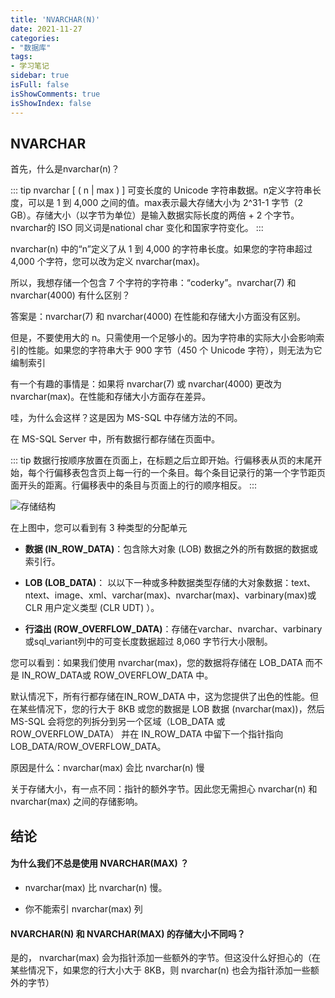 ```yaml
---
title: 'NVARCHAR(N)'
date: 2021-11-27
categories:
- "数据库"
tags:
- 学习笔记
sidebar: true
isFull: false
isShowComments: true
isShowIndex: false
---
```


## NVARCHAR

首先，什么是nvarchar(n)？

::: tip
nvarchar [ ( n | max ) ]
可变长度的 Unicode 字符串数据。n定义字符串长度，可以是 1 到 4,000 之间的值。max表示最大存储大小为 2^31-1 字节（2 GB）。存储大小（以字节为单位）是输入数据实际长度的两倍 + 2 个字节。nvarchar的 ISO 同义词是national char 变化和国家字符变化。
:::

nvarchar(n) 中的“n”定义了从 1 到 4,000 的字符串长度。如果您的字符串超过 4,000 个字符，您可以改为定义 nvarchar(max)。

所以，我想存储一个包含 7 个字符的字符串：“coderky”。nvarchar(7) 和 nvarchar(4000) 有什么区别？

答案是：nvarchar(7) 和 nvarchar(4000) 在性能和存储大小方面没有区别。 

但是，不要使用大的 n。只需使用一个足够小的。因为字符串的实际大小会影响索引的性能。如果您的字符串大于 900 字节（450 个 Unicode 字符），则无法为它编制索引

有一个有趣的事情是：如果将 nvarchar(7) 或 nvarchar(4000) 更改为 nvarchar(max)。在性能和存储大小方面存在差异。 

哇，为什么会这样？这是因为 MS-SQL 中存储方法的不同。

在 MS-SQL Server 中，所有数据行都存储在页面中。


::: tip
数据行按顺序放置在页面上，在标题之后立即开始。行偏移表从页的末尾开始，每个行偏移表包含页上每一行的一个条目。每个条目记录行的第一个字节距页面开头的距离。行偏移表中的条目与页面上的行的顺序相反。
:::

![存储结构](https://image.xjq.icu/2021/11/27/2021.11.27-db.jpg)

在上图中，您可以看到有 3 种类型的分配单元

- **数据 (IN_ROW_DATA)**：包含除大对象 (LOB) 数据之外的所有数据的数据或索引行。

- **LOB (LOB_DATA)**： 以以下一种或多种数据类型存储的大对象数据：text、ntext、image、xml、varchar(max)、nvarchar(max)、varbinary(max)或 CLR 用户定义类型 (CLR UDT) ）。

- **行溢出 (ROW_OVERFLOW_DATA)**：存储在varchar、nvarchar、varbinary或sql_variant列中的可变长度数据超过 8,060 字节行大小限制。

您可以看到：如果我们使用 nvarchar(max)，您的数据将存储在 LOB_DATA 而不是 IN_ROW_DATA或 ROW_OVERFLOW_DATA 中。 

默认情况下，所有行都存储在IN_ROW_DATA 中，这为您提供了出色的性能。但在某些情况下，您的行大于 8KB 或您的数据是 LOB 数据 (nvarchar(max))，然后 MS-SQL 会将您的列拆分到另一个区域（LOB_DATA 或 ROW_OVERFLOW_DATA） 并在 IN_ROW_DATA 中留下一个指针指向 LOB_DATA/ROW_OVERFLOW_DATA。 

原因是什么：nvarchar(max) 会比 nvarchar(n) 慢

关于存储大小，有一点不同：指针的额外字节。因此您无需担心 nvarchar(n) 和 nvarchar(max) 之间的存储影响。

## 结论

#### 为什么我们不总是使用 NVARCHAR(MAX) ？

- nvarchar(max) 比 nvarchar(n) 慢。

- 你不能索引 nvarchar(max) 列

#### NVARCHAR(N) 和 NVARCHAR(MAX) 的存储大小不同吗？

是的， nvarchar(max) 会为指针添加一些额外的字节。但这没什么好担心的（在某些情况下，如果您的行大小大于 8KB，则 nvarchar(n) 也会为指针添加一些额外的字节）